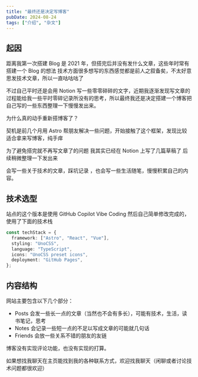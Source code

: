 ```yaml
---
title: "最终还是决定写博客"
pubDate: 2024-08-24
tags: ["介绍", "杂文"]
---
```


## 起因

距离我第一次搭建 Blog 是 2021 年，但搭完后并没有发什么文章，这些年时常有搭建一个 Blog 的想法
技术方面很多想写的东西感觉都是前人之叙备矣，不太好意思发技术文章，所以一直咕咕咕了

不过自己平时还是会用 Notion 写一些零零碎碎的文字，近期我逐渐发现写文章的过程能给我一些平时零碎记录所没有的思考，所以最终我还是决定搭建一个博客把自己写的一些东西整理一下慢慢发出来。

为什么真的动手重新搭博客了？

契机是前几个月用 Astro 帮朋友解决一些问题，开始接触了这个框架，发现比较适合拿来写博客，纯手痒

为了避免搭完就不再写文章了的问题 我其实已经在 Notion 上写了几篇草稿了 后续稍微整理一下发出来

会写一些关于技术的文章，踩坑记录 ，也会写一些生活随笔，慢慢积累自己的内容。

## 技术选型

站点的这个版本是使用 GitHub Copilot Vibe Coding 然后自己简单修改完成的，使用了下面的技术栈

```typescript
const techStack = {
  framework: ["Astro", "React", "Vue"],
  styling: "UnoCSS",
  language: "TypeScript",
  icons: "UnoCSS preset icons",
  deployment: "GitHub Pages",
};
```

## 内容结构

网站主要包含以下几个部分：

- Posts 会发一些长一点的文章（当然也不会有多长），可能有技术，生活，读书笔记，思考
- Notes 会记录一些短一点的不足以写成文章的可能就几句话
- Friends 会放一些关系不错的朋友的友链

博客没有实现评论功能，也没有实现的打算。

如果想找我聊天在主页能找到我的各种联系方式，欢迎找我聊天（闲聊或者讨论技术问题都很欢迎）
